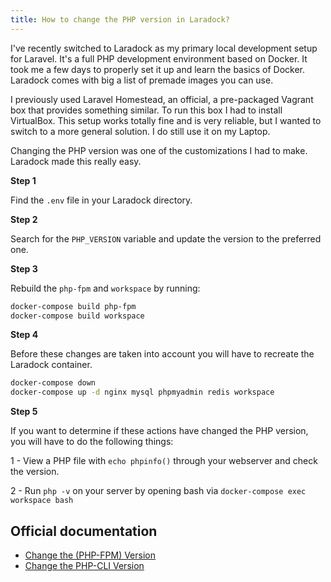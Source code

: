 ```yaml
---
title: How to change the PHP version in Laradock?
---
```


I've recently switched to Laradock as my primary local development setup for Laravel. It's a full PHP development environment based on Docker. It took me a few days to properly set it up and learn the basics of Docker. Laradock comes with big a list of premade images you can use.

I previously used Laravel Homestead, an official, a pre-packaged Vagrant box that provides something similar. To run this box I had to install VirtualBox. This setup works totally fine and is very reliable, but I wanted to switch to a more general solution. I do still use it on my Laptop.

Changing the PHP version was one of the customizations I had to make. Laradock made this really easy.

**Step 1**

Find the `.env` file in your Laradock directory.

**Step 2**

Search for the `PHP_VERSION` variable and update the version to the preferred one.

**Step 3**

Rebuild the `php-fpm` and `workspace`  by running:

```bash
docker-compose build php-fpm
docker-compose build workspace
```

**Step 4**

Before these changes are taken into account you will have to recreate the Laradock container.

```bash
docker-compose down
docker-compose up -d nginx mysql phpmyadmin redis workspace
```

**Step 5**

If you want to determine if these actions have changed the PHP version, you will have to do the following things:

1 - View a PHP file with `echo phpinfo()` through your webserver and check the version.

2 - Run `php -v` on your server by opening bash via `docker-compose exec workspace bash`

## Official documentation

* [Change the (PHP-FPM) Version](https://laradock.io/#change-the-php-fpm-version)
* [Change the PHP-CLI Version](https://laradock.io/#change-the-php-cli-version)
